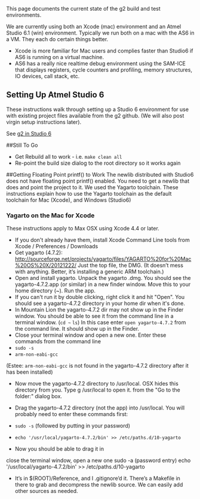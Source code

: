 This page documents the current state of the g2 build and test environments. 

We are currently using both an Xcode (mac) environment and an Atmel Studio 6.1 (win) environment. Typically we run both on a mac with the AS6 in a VM. They each do certain things better. 
* Xcode is more familiar for Mac users and complies faster than Studio6 if AS6 is running on a virtual machine.
* AS6 has a really nice realtime debug environment using the SAM-ICE that displays registers, cycle counters and profiling, memory structures, IO devices, call stack, etc. 

## Setting Up Atmel Studio 6
These instructions walk through setting up a Studio 6 environment for use with existing project files available from the g2 github. (We will also post virgin setup instructions later).

See [g2 in Studio 6](https://github.com/synthetos/g2/wiki/g2-in-Studio6)

##Still To Go
* Get Rebuild all to work - i.e. `make clean all`
* Re-point the build size dialog to the root directory so it works again

##Getting Floating Point printf() to Work
The newlib distributed with Studio6 does not have floating point printf() enabled. You need to get a newlib that does and point the project to it. We used the Yagarto toolchain. These instructions explain how to use the Yagarto toolchain as the default toolchain for Mac (Xcode), and Windows (Studio6)

### Yagarto on the Mac for Xcode
These instructions apply to Max OSX using Xcode 4.4 or later.
* If you don't already have them, install Xcode Command Line tools from Xcode / Preferences / Downloads
* Get yagarto (4.7.2): http://sourceforge.net/projects/yagarto/files/YAGARTO%20for%20Mac%20OS%20X/20121222/ Just the top file, the DMG. (It doesn’t mess with anything. Better, it’s installing a generic ARM toolchain.)
* Open and install yagarto. Unpack the yagarto .dmg. You should see the yagarto-4.7.2.app (or similar) in a new finder window. Move this to your home directory (~). Run the app. 
 * If you can't run it by double clicking, right click it and hit "Open". You should see a yagarto-4.7.2 directory in your home dir when it's done.
 * In Mountain Lion the yagarto-4.7.2 dir may not show up in the Finder window. You should be able to see it from the command line in a terminal window. (`cd ~`  `ls`) In this case enter `open yagarto-4.7.2` from the command line. It should show up in the Finder.
* Close your terminal window and open a new one. Enter these commands from the command line
 * `sudo -s`
 * `arm-non-eabi-gcc`

(Estee: `arm-non-eabi-gcc` is not found in the yagarto-4.7.2 directory after it has been installed)

* Now move the yagarto-4.7.2 directory to /usr/local. OSX hides this directory from you. Type <cmd><shift>g /usr/local to open it. from the "Go to the folder:" dialog box.

* Drag the yagarto-4.7.2 directory (not the app) into /usr/local. You will probably need to enter these commands first:
 * `sudo -s`  (followed by putting in your password)
 * `echo '/usr/local/yagarto-4.7.2/bin' >> /etc/paths.d/10-yagarto`
 * Now you should be able to drag it in

close the terminal window, open a new one 
sudo -a (password entry)
echo '/usr/local/yagarto-4.7.2/bin' >> /etc/paths.d/10-yagarto

* It’s in $(ROOT)/Reference, and I .gitignore’d it. There’s a Makefile in there to grab and decompress the newlib source. We can easily add other sources as needed.
